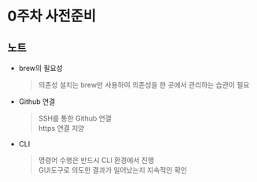 # 0주차 사전준비

## 노트

- brew의 필요성
  > 의존성 설치는 brew만 사용하여 의존성을 한 곳에서 관리하는 습관이 필요

- Github 연결
  > SSH를 통한 Github 연결  
  https 연결 지양

- CLI
  > 명령어 수행은 반드시 CLI 환경에서 진행  
  GUI도구로 의도한 결과가 일어났는지 지속적인 확인